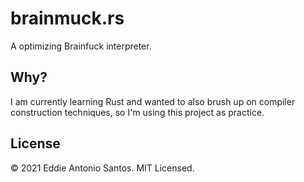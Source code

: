 brainmuck.rs
============

A optimizing Brainfuck interpreter. 

Why?
----

I am currently learning Rust and wanted to also brush up on compiler
construction techniques, so I'm using this project as practice.

License
-------

© 2021 Eddie Antonio Santos. MIT Licensed.
